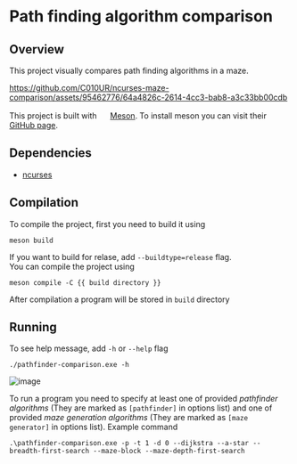 # Path finding algorithm comparison

## Overview

This project visually compares path finding algorithms in a maze.

https://github.com/C010UR/ncurses-maze-comparison/assets/95462776/64a4826c-2614-4cc3-bab8-a3c33bb00cdb

This project is built with
<img src="https://mesonbuild.com/assets/images/meson_logo.png" height="16px">
[Meson](https://mesonbuild.com/). To install meson you can visit their [GitHub page](https://github.com/mesonbuild/meson/tree/master/docs).

## Dependencies

- [ncurses](https://invisible-island.net/ncurses/announce.html)

## Compilation

To compile the project, first you need to build it using

```console
meson build
```

If you want to build for relase, add `--buildtype=release` flag.<br>
You can compile the project using

```console
meson compile -C {{ build directory }}
```

After compilation a program will be stored in `build` directory

## Running

To see help message, add `-h` or `--help` flag

```console
./pathfinder-comparison.exe -h
```

![image](https://github.com/C010UR/ncurses-maze-comparison/assets/95462776/b2401872-7daf-46bb-a805-1be3475a6fc3)

To run a program you need to specify at least one of provided _pathfinder algorithms_ (They are marked as `[pathfinder]` in options list) and one of provided _maze generation algorithms_ (They are marked as `[maze generator]` in options list).
Example command

```console
.\pathfinder-comparison.exe -p -t 1 -d 0 --dijkstra --a-star --breadth-first-search --maze-block --maze-depth-first-search
```
